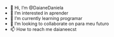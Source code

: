 - 👋 Hi, I’m @DaianeDaniela
- 👀 I’m interested in aprender
- 🌱 I’m currently learning programar
- 💞️ I’m looking to collaborate on para meu futuro
- 📫 How to reach me daianeecst

<!---
DaianeDaniela/DaianeDaniela is a ✨ special ✨ repository because its `README.md` (this file) appears on your GitHub profile.
You can click the Preview link to take a look at your changes.
--->

